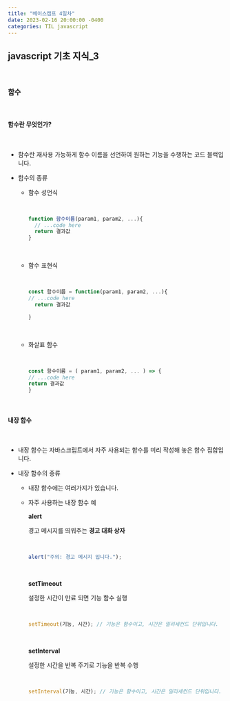 ```yaml
---
title: "베이스캠프 4일차"
date: 2023-02-16 20:00:00 -0400
categories: TIL javascript
---
```



## **javascript 기초 지식\_3**

<br>

### **함수**

<br>

#### **함수란 무엇인가?**

<br>

- 함수란 재사용 가능하게 함수 이름을 선언하여 원하는 기능을 수행하는 코드 블럭입니다.

- 함수의 종류

  - 함수 성언식

    <br>

    ```javascript
    function 함수이름(param1, param2, ...){
      // ...code here
      return 결과값
    }
    ```

    <br>

  - 함수 표현식

    <br>

    ```javascript
    const 함수이름 = function(param1, param2, ...){
    // ...code here
      return 결과값

    }
    ```

      <br>

  - 화살표 함수

    <br>

    ```javascript
    const 함수이름 = ( param1, param2, ... ) => {
    // ...code here
    return 결과값
    }
    ```

    <br>

#### **내장 함수**

<br>

- 내장 함수는 자바스크립트에서 자주 사용되는 함수를 미리 작성해 놓은 함수 집합입니다.
- 내장 함수의 종류

  - 내장 함수에는 여러가지가 있습니다.

  - 자주 사용하는 내장 함수 예

    **alert**

    경고 메시지를 띄워주는 **경고 대화 상자**

    <br>

    ```javascript
    alert("주의: 경고 메시지 입니다.");
    ```

    <br>

    **setTimeout**

    설정한 시간이 만료 되면 기능 함수 실행

    <br>

    ```javascript
    setTimeout(기능, 시간); // 기능은 함수이고, 시간은 밀리세컨드 단위입니다.
    ```

      <br>

    **setInterval**

    설정한 시간을 반복 주기로 기능을 반복 수행

    <br>

    ```javascript
    setInterval(기능, 시간); // 기능은 함수이고, 시간은 밀리세컨드 단위입니다.
    ```

      <br>
      
